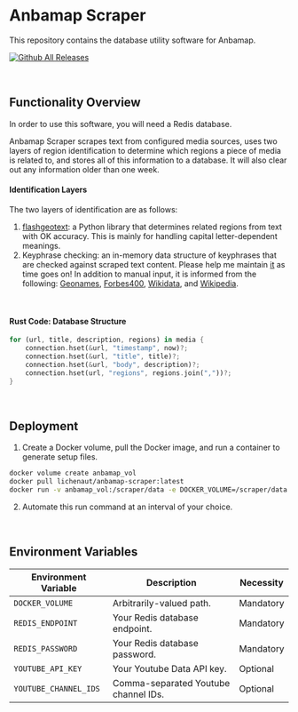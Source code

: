 # Anbamap Scraper

This repository contains the database utility software for Anbamap.

[![Github All Releases](https://img.shields.io/github/downloads/lichenaut/anbamap-be/total.svg)]()

&nbsp;

## Functionality Overview

In order to use this software, you will need a Redis database.

Anbamap Scraper scrapes text from configured media sources, uses two layers of region identification to determine which regions a piece of media is related to, and stores all of this information to a database. It will also clear out any information older than one week.

#### Identification Layers

The two layers of identification are as follows:

1. [flashgeotext](https://github.com/iwpnd/flashgeotext): a Python library that determines related regions from text with OK accuracy. This is mainly for handling capital letter-dependent meanings.
2. Keyphrase checking: an in-memory data structure of keyphrases that are checked against scraped text content. Please help me maintain [it](https://github.com/lichenaut/anbamap-scraper/blob/main/src/scrape/region.rs) as time goes on! In addition to manual input, it is informed from the following: [Geonames](https://download.geonames.org/export/dump/), [Forbes400](https://forbes400.onrender.com/api/forbes400/getAllBillionaires), [Wikidata](https://www.wikidata.org/wiki/Wikidata:Main_Page), and [Wikipedia](https://en.wikipedia.org/w/api.php?action=query&prop=revisions&rvprop=content&rvslots=main&format=json&titles=List_of_largest_private_non-governmental_companies_by_revenue).

&nbsp;

#### Rust Code: Database Structure

```rust
for (url, title, description, regions) in media {
    connection.hset(&url, "timestamp", now)?;
    connection.hset(&url, "title", title)?;
    connection.hset(&url, "body", description)?;
    connection.hset(url, "regions", regions.join(","))?;
}
```

&nbsp;

## Deployment

1. Create a Docker volume, pull the Docker image, and run a container to generate setup files.
```bash
docker volume create anbamap_vol
docker pull lichenaut/anbamap-scraper:latest
docker run -v anbamap_vol:/scraper/data -e DOCKER_VOLUME=/scraper/data -e REDIS_ENDPOINT= -e REDIS_PASSWORD= -e YOUTUBE_API_KEY= -e YOUTUBE_CHANNEL_IDS= image-id
```
2. Automate this run command at an interval of your choice.

&nbsp;

## Environment Variables

| Environment Variable  | Description                          | Necessity |
| --------------------- | ------------------------------------ | --------- |
| `DOCKER_VOLUME`       | Arbitrarily-valued path.             | Mandatory |
| `REDIS_ENDPOINT`      | Your Redis database endpoint.        | Mandatory |
| `REDIS_PASSWORD`      | Your Redis database password.        | Mandatory |
| `YOUTUBE_API_KEY`     | Your Youtube Data API key.           | Optional  |
| `YOUTUBE_CHANNEL_IDS` | Comma-separated Youtube channel IDs. | Optional  |
